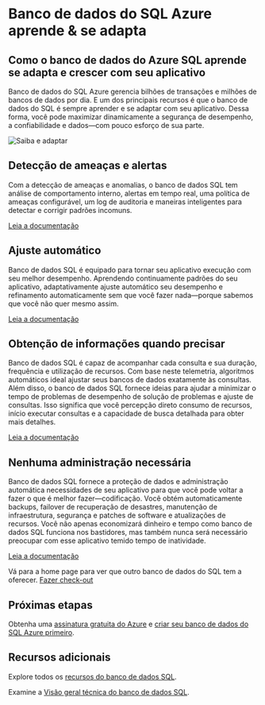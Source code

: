 <properties
   pageTitle="Banco de dados do SQL Azure aprende e se adapta"
   description="Saiba como o banco de dados SQL aprende e se adapta"
   keywords=""
   services="sql-database"
   documentationCenter=""
   authors="CarlRabeler"
   manager="jhubbard"
   editor=""/>

<tags
   ms.service="sql-database"
   ms.devlang="NA"
   ms.topic="article"
   ms.tgt_pltfrm="NA"
   ms.workload="data-management"
   ms.date="10/13/2016"
   ms.author="carlrab"/>

# <a name="azure-sql-database-learns-amp-adapts"></a>Banco de dados do SQL Azure aprende &amp; se adapta


## <a name="how-azure-sql-database-learns-adapts-and-grows-with-your-application"></a>Como o banco de dados do Azure SQL aprende se adapta e crescer com seu aplicativo

Banco de dados do SQL Azure gerencia bilhões de transações e milhões de bancos de dados por dia. E um dos principais recursos é que o banco de dados do SQL é sempre aprender e se adaptar com seu aplicativo. Dessa forma, você pode maximizar dinamicamente a segurança de desempenho, a confiabilidade e dados&mdash;com pouco esforço de sua parte.

![Saiba e adaptar](./media/sql-database-learn-and-adapt/sql-database-learn-and-adapt.png)

## <a name="threat-detection-and-alerts"></a>Detecção de ameaças e alertas  
Com a detecção de ameaças e anomalias, o banco de dados SQL tem análise de comportamento interno, alertas em tempo real, uma política de ameaças configurável, um log de auditoria e maneiras inteligentes para detectar e corrigir padrões incomuns.

[Leia a documentação](sql-database-threat-detection-get-started.md)

## <a name="automatic-tuning"></a>Ajuste automático
Banco de dados SQL é equipado para tornar seu aplicativo execução com seu melhor desempenho. Aprendendo continuamente padrões do seu aplicativo, adaptativamente ajuste automático seu desempenho e refinamento automaticamente sem que você fazer nada&mdash;porque sabemos que você não quer mesmo assim.


[Leia a documentação](http://go.microsoft.com/fwlink/?LinkID=787566)

## <a name="insights-when-you-need-them"></a>Obtenção de informações quando precisar
Banco de dados SQL é capaz de acompanhar cada consulta e sua duração, frequência e utilização de recursos. Com base neste telemetria, algoritmos automáticos ideal ajustar seus bancos de dados exatamente às consultas. Além disso, o banco de dados SQL fornece ideias para ajudar a minimizar o tempo de problemas de desempenho de solução de problemas e ajuste de consultas. Isso significa que você percepção direto consumo de recursos, início executar consultas e a capacidade de busca detalhada para obter mais detalhes.

[Leia a documentação](http://go.microsoft.com/fwlink/?LinkID=787567)

## <a name="no-administration-required"></a>Nenhuma administração necessária
Banco de dados SQL fornece a proteção de dados e administração automática necessidades de seu aplicativo para que você pode voltar a fazer o que é melhor fazer&mdash;codificação. Você obtém automaticamente backups, failover de recuperação de desastres, manutenção de infraestrutura, segurança e patches de software e atualizações de recursos. Você não apenas economizará dinheiro e tempo como banco de dados SQL funciona nos bastidores, mas também nunca será necessário preocupar com esse aplicativo temido tempo de inatividade.

[Leia a documentação](http://go.microsoft.com/fwlink/?LinkID=787568)

Vá para a home page para ver que outro banco de dados do SQL tem a oferecer.
[Fazer check-out](https://azure.microsoft.com/services/sql-database/) 

## <a name="next-steps"></a>Próximas etapas

Obtenha uma [assinatura gratuita do Azure](https://azure.microsoft.com/get-started/) e [criar seu banco de dados do SQL Azure primeiro](sql-database-get-started.md).

## <a name="additional-resources"></a>Recursos adicionais

Explore todos os [recursos do banco de dados SQL](https://azure.microsoft.com/services/sql-database/).
 
Examine a [Visão geral técnica do banco de dados SQL](sql-database-technical-overview.md).
